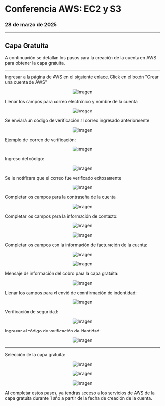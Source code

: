 # Conferencia AWS: EC2 y S3
### 28 de marzo de 2025
____
## **Capa Gratuita**
A continuación se detallan los pasos para la creación de la cuenta en AWS para obtener la capa gratuita.
____
Ingresar a la página de AWS en el siguiente [enlace](https://aws.amazon.com/es/resources/create-account/). Click en el botón "Crear una cuenta de AWS"
<p align="center">
  <img src="img/paso1.png" alt="Imagen">
</p>

Llenar los campos para correo electrónico y nombre de la cuenta.
<p align="center">
  <img src="img/paso2.png" alt="Imagen">
</p>

Se enviará un código de verificación al correo ingresado anteriormente
<p align="center">
  <img src="img/paso3.png" alt="Imagen">
</p>

Ejemplo del correo de verificación:
<p align="center">
  <img src="img/paso4.png" alt="Imagen">
</p>

Ingreso del código:
<p align="center">
  <img src="img/paso5.png" alt="Imagen">
</p>

Se le notificara que el correo fue verificado exitosamente
<p align="center">
  <img src="img/paso6.png" alt="Imagen">
</p>

Completar los campos para la contraseña de la cuenta
<p align="center">
  <img src="img/paso7.png" alt="Imagen">
</p>

Completar los campos para la información de contacto:
<p align="center">
  <img src="img/paso8.png" alt="Imagen">
</p>

<p align="center">
  <img src="img/paso9.png" alt="Imagen">
</p>

Completar los campos con la información de facturación de la cuenta:
<p align="center">
  <img src="img/paso10.png" alt="Imagen">
</p>

<p align="center">
  <img src="img/paso11.png" alt="Imagen">
</p>

Mensaje de información del cobro para la capa gratuita:
<p align="center">
  <img src="img/paso12.png" alt="Imagen">
</p>

Llenar los campos para el envió de connfirmación de indentidad:
<p align="center">
  <img src="img/paso13.png" alt="Imagen">
</p>

Verificación de seguridad:
<p align="center">
  <img src="img/paso14.png" alt="Imagen">
</p>

Ingresar el código de verificación de identidad:
<p align="center">
  <img src="img/paso15.png" alt="Imagen">
</p>

____

Selección de la capa gratuita:
<p align="center">
  <img src="img/paso16.png" alt="Imagen">
</p>

<p align="center">
  <img src="img/paso17.png" alt="Imagen">
</p>

<p align="center">
  <img src="img/paso18.png" alt="Imagen">
</p>

Al completar estos pasos, ya tendrás acceso a los servicios de AWS de la capa gratuita durante 1 año a partir de la fecha de creación de la cuenta.